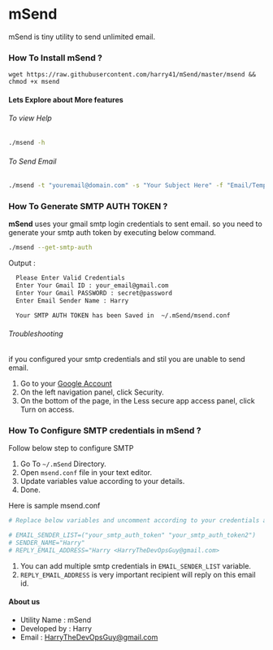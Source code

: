 # mSend
mSend is tiny utility to send unlimited email.

### How To Install mSend ?

```
wget https://raw.githubusercontent.com/harry41/mSend/master/msend && chmod +x msend
```

#### Lets Explore about More features

###### To view Help
   ```bash
   ./msend -h
   ```
###### To Send Email
   ```bash
   ./msend -t "youremail@domain.com" -s "Your Subject Here" -f "Email/Template/path.txt"
   ```
### How To Generate SMTP AUTH TOKEN ?
 **mSend** uses your gmail smtp login credentials to sent email. so you need to generate your smtp auth token by executing below command.
   ```bash
   ./msend --get-smtp-auth
   ```
   Output :
   ```bash
     Please Enter Valid Credentials  
     Enter Your Gmail ID : your_email@gmail.com
     Enter Your Gmail PASSWORD : secret@password
     Enter Email Sender Name : Harry

     Your SMTP AUTH TOKEN has been Saved in  ~/.mSend/msend.conf
   ```

  ###### Troubleshooting  

  if you configured your smtp credentials and stil you are unable to send email.

  1. Go to your [Google Account](https://myaccount.google.com/)
  2. On the left navigation panel, click Security.
  3. On the bottom of the page, in the Less secure app access panel, click Turn on access.


### How To Configure SMTP credentials in mSend ?

 Follow below step to configure SMTP
1. Go To `~/.mSend` Directory.
2. Open `msend.conf` file in your text editor.
3. Update variables value according to your details.
4. Done.

Here is sample msend.conf
```bash
# Replace below variables and uncomment according to your credentials and details.

# EMAIL_SENDER_LIST=("your_smtp_auth_token" "your_smtp_auth_token2")
# SENDER_NAME="Harry"
# REPLY_EMAIL_ADDRESS="Harry <HarryTheDevOpsGuy@gmail.com>
```
1. You can add multiple smtp credentials in `EMAIL_SENDER_LIST` variable.
2. `REPLY_EMAIL_ADDRESS` is very important recipient will reply on this email id.


#### About us
* Utility Name : mSend
* Developed by : Harry
* Email : HarryTheDevOpsGuy@gmail.com
